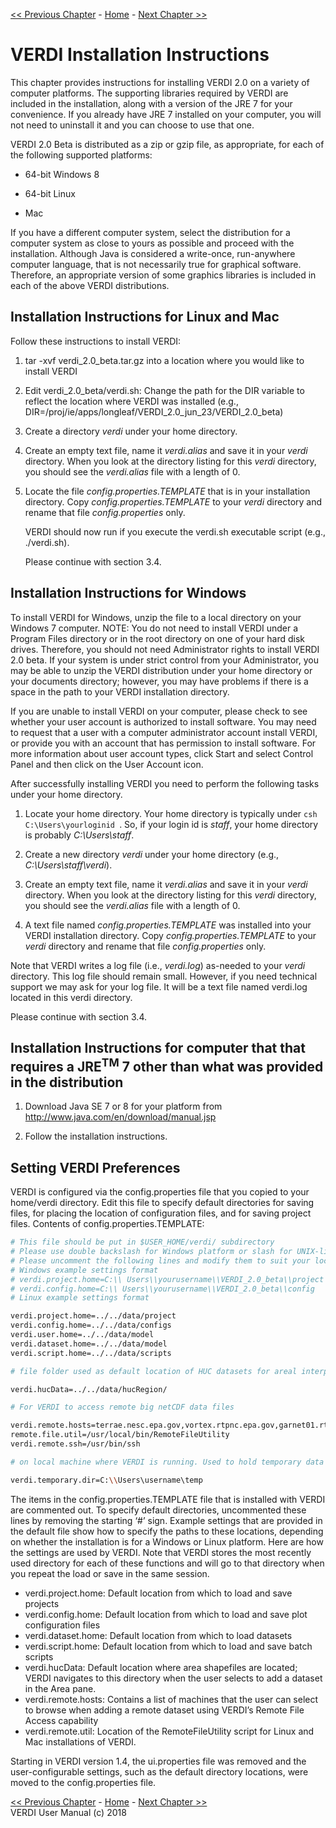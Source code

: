 <!-- BEGIN COMMENT -->

[<< Previous Chapter](VERDI_ch02.md) - [Home](README.md) - [Next Chapter >>](VERDI_ch04.md)<br>

<!-- END COMMENT -->

VERDI Installation Instructions
===============================

<span id="_Toc197166117" class="anchor"><span id="_Toc292295001" class="anchor"></span></span>This chapter provides instructions for installing VERDI 2.0 on a variety of computer platforms. The supporting libraries required by VERDI are included in the installation, along with a version of the JRE 7 for your convenience. If you already have JRE 7 installed on your computer, you will not need to uninstall it and you can choose to use that one.

VERDI 2.0 Beta is distributed as a zip or gzip file, as appropriate, for each of the following supported platforms:

-   64-bit Windows 8

-   64-bit Linux

-   Mac

If you have a different computer system, select the distribution for a computer system as close to yours as possible and proceed with the installation. Although Java is considered a write-once, run-anywhere computer language, that is not necessarily true for graphical software. Therefore, an appropriate version of some graphics libraries is included in each of the above VERDI distributions.

Installation Instructions for Linux and Mac
-------------------------------------------

Follow these instructions to install VERDI:

1.  tar -xvf verdi_2.0_beta.tar.gz into a location where you would like to install VERDI

2.  Edit verdi_2.0_beta/verdi.sh: Change the path for the DIR variable to reflect the location where VERDI was installed (e.g., DIR=/proj/ie/apps/longleaf/VERDI_2.0_jun_23/VERDI_2.0_beta)

3.  Create a directory *verdi* under your home directory.

4.  Create an empty text file, name it *verdi.alias* and save it in your *verdi* directory. When you look at the directory listing for this *verdi* directory, you should see the *verdi.alias* file with a length of 0.

5.  Locate the file *config.properties.TEMPLATE* that is in your installation directory. Copy *config.properties.TEMPLATE* to your *verdi* directory and rename that file *config.properties* only.

    VERDI should now run if you execute the verdi.sh executable script (e.g., ./verdi.sh).

    Please continue with section 3.4.

Installation Instructions for Windows
--------------------------------------

To install VERDI for Windows, unzip the file to a local directory on your Windows 7 computer. NOTE: You do not need to install VERDI under a Program Files directory or in the root directory on one of your hard disk drives. Therefore, you should not need Administrator rights to install VERDI 2.0 beta. If your system is under strict control from your Administrator, you may be able to unzip the VERDI distribution under your home directory or your documents directory; however, you may have problems if there is a space in the path to your VERDI installation directory.

If you are unable to install VERDI on your computer, please check to see whether your user account is authorized to install software. You may need to request that a user with a computer administrator account install VERDI, or provide you with an account that has permission to install software. For more information about user account types, click Start and select Control Panel and then click on the User Account icon.

After successfully installing VERDI you need to perform the following tasks under your home directory.

1.  Locate your home directory. Your home directory is typically under ```csh C:\Users\yourloginid ```. So, if your login id is *staff*, your home directory is probably *C:\Users\staff*.

2.  Create a new directory *verdi* under your home directory (e.g., *C:\Users\staff\verdi*).

3.  Create an empty text file, name it *verdi.alias* and save it in your *verdi* directory. When you look at the directory listing for this *verdi* directory, you should see the *verdi.alias* file with a length of 0.

4.  A text file named *config.properties.TEMPLATE* was installed into your VERDI installation directory. Copy *config.properties.TEMPLATE* to your *verdi* directory and rename that file *config.properties* only.

Note that VERDI writes a log file (i.e., *verdi.log*) as-needed to your *verdi* directory. This log file should remain small. However, if you need technical support we may ask for your log file. It will be a text file named verdi.log located in this verdi directory.

Please continue with section 3.4.

Installation Instructions for computer that that requires a JRE<sup>TM</sup> 7 other than what was provided in the distribution
-------------------------------------------------------------------------------------------------------------------------------

1.  Download Java SE 7 or 8 for your platform from <http://www.java.com/en/download/manual.jsp>

2.  Follow the installation instructions.

Setting VERDI Preferences
-------------------------

VERDI is configured via the config.properties file that you copied to your home/verdi directory. Edit this file to specify default directories for saving files, for placing the location of configuration files, and for saving project files. Contents of config.properties.TEMPLATE:

```csh
# This file should be put in $USER_HOME/verdi/ subdirectory
# Please use double backslash for Windows platform or slash for UNIX-like platforms
# Please uncomment the following lines and modify them to suit your local settings
# Windows example settings format
# verdi.project.home=C:\\ Users\\yourusername\\VERDI_2.0_beta\\project
# verdi.config.home=C:\\ Users\\yourusername\\VERDI_2.0_beta\\config
# Linux example settings format

verdi.project.home=../../data/project
verdi.config.home=../../data/configs
verdi.user.home=../../data/model
verdi.dataset.home=../../data/model
verdi.script.home=../../data/scripts

# file folder used as default location of HUC datasets for areal interpolation

verdi.hucData=../../data/hucRegion/

# For VERDI to access remote big netCDF data files

verdi.remote.hosts=terrae.nesc.epa.gov,vortex.rtpnc.epa.gov,garnet01.rtpnc.epa.gov,tulip.rtpnc.epa.gov
remote.file.util=/usr/local/bin/RemoteFileUtility
verdi.remote.ssh=/usr/bin/ssh

# on local machine where VERDI is running. Used to hold temporary data file downloaded from a remote machine

verdi.temporary.dir=C:\\Users\username\temp
```

The items in the config.properties.TEMPLATE file that is installed with VERDI are commented out. To specify default directories, uncommented these lines by removing the starting ‘#’ sign. Example settings that are provided in the default file show how to specify the paths to these locations, depending on whether the installation is for a Windows or Linux platform. Here are how the settings are used by VERDI. Note that VERDI stores the most recently used directory for each of these functions and will go to that directory when you repeat the load or save in the same session.

-   verdi.project.home: Default location from which to load and save projects
-   verdi.config.home: Default location from which to load and save plot configuration files
-   verdi.dataset.home: Default location from which to load datasets
-   verdi.script.home: Default location from which to load and save batch scripts
-   verdi.hucData: Default location where area shapefiles are located; VERDI navigates to this directory when the user selects to add a dataset in the Area pane.
-   verdi.remote.hosts: Contains a list of machines that the user can select to browse when adding a remote dataset using VERDI’s Remote File Access capability
-   verdi.remote.util: Location of the RemoteFileUtility script for Linux and Mac installations of VERDI.

Starting in VERDI version 1.4, the ui.properties file was removed and the user-configurable settings, such as the default directory locations, were moved to the config.properties file.

<!-- BEGIN COMMENT -->

[<< Previous Chapter](VERDI_ch02.md) - [Home](README.md) - [Next Chapter >>](VERDI_ch04.md)<br>
VERDI User Manual (c) 2018<br>

<!-- END COMMENT -->
